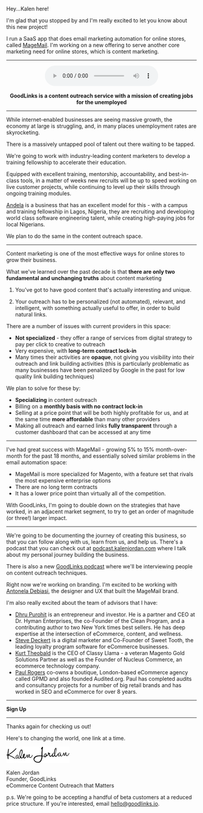 Hey...Kalen here!

I'm glad that you stopped by and I'm really excited to let you
know about this new project!

I run a SaaS app that does email
marketing automation for online stores, called <a href="https://magemail.co" target="_blank">MageMail</a>.
I'm working on a new offering to serve another core marketing need
for online stores, which is content marketing.

---

<center>
  <audio src="/mp3/goodlinks-intro.m4a" controls="controls">
      <a href="/mp3/goodlinks-intro.m4a">Listen to audio</a>
  </audio>
</center>

<center><p><b>GoodLinks is a content outreach service with
a mission of creating jobs for the unemployed</b></p></center>

---

While internet-enabled businesses are seeing massive growth,
the economy at large is struggling,
and, in many places unemployment rates are skyrocketing.

There is a massively untapped pool of talent out there waiting to be tapped.

We're going to work with industry-leading content marketers to
develop a training fellowship to accelerate their education.

Equipped with excellent training, mentorship, accountability, and best-in-class tools,
in a matter of weeks new recruits will be up to speed working on live customer projects,
while continuing to level up their skills through ongoing training modules.

<a href="http://andela.com" target="_blank">Andela</a> is a business that has an excellent model for this - with a campus and training
fellowship in Lagos, Nigeria, they are recruiting and developing world
class software engineering talent, while creating high-paying jobs
for local Nigerians.

We plan to do the same in the content outreach space.

---

Content marketing is one of the most effective ways for online stores
to grow their business.

What we've learned over the past decade is that **there are only two
fundamental and unchanging truths** about content marketing

1. You've got to have good content that's actually interesting and unique.

2. Your outreach has to be personalized (not automated), relevant, and intelligent,
 with something actually useful to offer, in order to build natural links.

There are a number of issues with current providers in this space:

 - **Not specialized** - they offer a range of services from digital strategy to pay per click to creative to outreach
 - Very expensive, with **long-term contract lock-in**
 - Many times their activities are **opaque**, not giving you visibility into their outreach and link building
 activities (this is particularly problematic as many businesses have been penalized by Google in the past
for low quality link building techniques)

We plan to solve for these by:

 - **Specializing** in content outreach
 - Billing on a **monthly basis with no contract lock-in**
 - Selling at a price point that will be both highly profitable for us, and at the same time **more affordable** than many other providers
 - Making all outreach and earned links **fully transparent** through a customer dashboard that can be accessed at any time

---

I've had great success with MageMail - growing 5% to 15% month-over-month for the past 18 months,
and essentially solved similar problems in the email automation space:

- MageMail is more specialized for Magento, with a feature set that rivals the most expensive enterprise options
- There are no long term contracts
- It has a lower price point than virtually all of the competition.

With GoodLinks, I'm going to double down on the strategies that have worked, in an adjacent
market segment, to try to get an order of magnitude (or three!) larger impact.

---

We're going to be documenting the journey of creating this business, so that you
can follow along with us, learn from us, and help us.  There's a podcast that you can
check out at <a href="http://podcast.kalenjordan.com">podcast.kalenjordan.com</a>
where I talk about my personal journey building the business.

There is also a new <a href="http://podcast.goodlinks.io/" target="_blank">GoodLinks podcast</a> where we'll be interviewing people on
content outreach techniques.

Right now we're working on branding.  I'm excited to be working with <a href="http://antonela.me/">Antonela Debiasi</a>,
the designer and UX that built the MageMail brand.

I'm also really excited about the team of advisors that I have:

 - <a href="https://about.me/dhru" target="_blank">Dhru Purohit</a>
 is an entrepreneur and investor.  He is a partner and CEO at Dr. Hyman Enterprises, the co-Founder of the Clean Program, and a
contributing author to two New York times best sellers.  He has deep expertise
at the intersection of eCommerce, content, and wellness.
 - <a href="https://twitter.com/stevedeckert" target="_blank">Steve Deckert</a> is a digital marketer and Co-Founder of Sweet Tooth, the leading loyalty program software for eCommerce businesses.
 - <a href="https://twitter.com/kurttheobald" target="_blank">Kurt Theobald</a> is the CEO of Classy Llama - a veteran Magento Gold Solutions Partner as well
as the Founder of Nucleus Commerce, an ecommerce technology company.
 - <a href="https://paulnrogers.com/" target="_blank">Paul Rogers</a> co-owns a boutique, London-based
 eCommerce agency called GPMD and also founded Audited.org. Paul has completed audits and consultancy
 projects for a number of big retail brands and has worked in SEO and eCommerce for over 8 years.

---

**Sign Up**

<form action="https://magemail.co/app/goodlinks-charge.php" method="POST">
    <script
        src="https://checkout.stripe.com/checkout.js" class="stripe-button"
        data-key="pk_live_iQ4EheUX8ywnwtNM6glg9gzx"
        data-name="GoodLinks"
        data-description="5 Links / Month"
        data-amount="100000"
        data-panel-label="Subscribe"
        data-locale="auto">
    </script>
</form>

---

Thanks again for checking us out!

Here's to changing the world, one link at a time.

<img src="/image/signature.png">

Kalen Jordan
<br/>Founder, GoodLinks
<br/>eCommerce Content Outreach that Matters

p.s. We're going to be accepting a handful of beta customers at a reduced price structure.  If you're interested, email <a href="mailto:hello@goodlinks.io">hello@goodlinks.io</a>.
